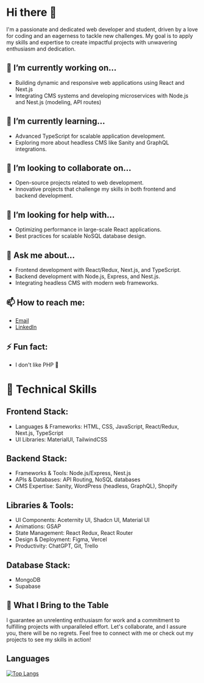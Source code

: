 # Hi there 👋
I'm a passionate and dedicated web developer and student, driven by a love for coding and an eagerness to tackle new challenges. My goal is to apply my skills and expertise to create impactful projects with unwavering enthusiasm and dedication.

## 🔭 I’m currently working on...
- Building dynamic and responsive web applications using React and Next.js
- Integrating CMS systems and developing microservices with Node.js and Nest.js (modeling, API routes)

## 🌱 I’m currently learning...
- Advanced TypeScript for scalable application development.
- Exploring more about headless CMS like Sanity and GraphQL integrations.

## 👯 I’m looking to collaborate on...
- Open-source projects related to web development.
- Innovative projects that challenge my skills in both frontend and backend development.

## 🤔 I’m looking for help with...
- Optimizing performance in large-scale React applications.
- Best practices for scalable NoSQL database design.

## 💬 Ask me about...
- Frontend development with React/Redux, Next.js, and TypeScript.
- Backend development with Node.js, Express, and Nest.js.
- Integrating headless CMS with modern web frameworks.

## 📫 How to reach me:
- [Email](mailto:lutskyimakar@gmail.com)
- [LinkedIn](https://www.linkedin.com/in/makar-lutskyi-634991208)

## ⚡ Fun fact:
- I don't like PHP 👀

# 🔧 Technical Skills

## Frontend Stack:
- Languages & Frameworks: HTML, CSS, JavaScript, React/Redux, Next.js, TypeScript
- UI Libraries: MaterialUI, TailwindCSS

## Backend Stack:
- Frameworks & Tools: Node.js/Express, Nest.js
- APIs & Databases: API Routing, NoSQL databases
- CMS Expertise: Sanity, WordPress (headless, GraphQL), Shopify

## Libraries & Tools:
- UI Components: Aceternity UI, Shadcn UI, Material UI
- Animations: GSAP
- State Management: React Redux, React Router
- Design & Deployment: Figma, Vercel
- Productivity: ChatGPT, Git, Trello

## Database Stack: 
- MongoDB
- Supabase

## 🚀 What I Bring to the Table
I guarantee an unrelenting enthusiasm for work and a commitment to fulfilling projects with unparalleled effort. Let's collaborate, and I assure you, there will be no regrets.
Feel free to connect with me or check out my projects to see my skills in action!

## Languages
[![Top Langs](https://github-readme-stats.vercel.app/api/top-langs/?username=MAKAR190)](https://github.com/MAKAR190/github-readme-stats)
<!--
**MAKAR190/MAKAR190** is a ✨ _special_ ✨ repository because its `README.md` (this file) appears on your GitHub profile.

Here are some ideas to get you started:

- 🔭 I’m currently working on ...
- 🌱 I’m currently learning ...
- 👯 I’m looking to collaborate on ...
- 🤔 I’m looking for help with ...
- 💬 Ask me about ...
- 📫 How to reach me: ...
- 😄 Pronouns: ...
- ⚡ Fun fact: ...
-->
